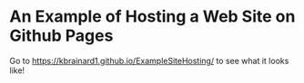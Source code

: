 # An Example of Hosting a Web Site on Github Pages

Go to https://kbrainard1.github.io/ExampleSiteHosting/ to see what it looks like!
